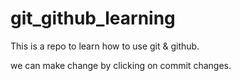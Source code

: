 # git_github_learning
This is a repo to learn how to use git &amp; github.

we can make change by clicking on commit changes.
